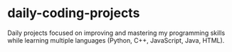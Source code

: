 # daily-coding-projects
Daily projects focused on improving and mastering my programming skills while learning multiple languages (Python, C++, JavaScript, Java, HTML).
